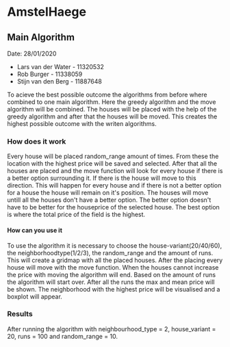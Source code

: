 # AmstelHaege
## Main Algorithm
Date: 28/01/2020
* Lars van der Water  - 11320532
* Rob Burger          - 11338059 
* Stijn van den Berg  - 11887648

To acieve the best possible outcome the algorithms from before where combined to one main algorithm. Here the greedy algorithm and the move algorithm will be combined. The houses will be placed with the help of the greedy algorithm and after that the houses will be moved. This creates the highest possible outcome with the writen algorithms. 

### How does it work
Every house will be placed random_range amount of times. From these the location with the highest price will be saved and selected. After that all the houses are placed and the move function will look for every house if there is a better option surrounding it. If there is the house will move to this direction. This will happen for every house and if there is not a better option for a house the house will remain on it's position. The houses will move untill all the houses don't have a better option. The better option doesn't have to be better for the houseprice of the selected house. The best option is where the total price of the field is the highest. 

#### How can you use it
To use the algorithm it is necessary to choose the house-variant(20/40/60), the neighborhoodtype(1/2/3), the random_range and the amount of runs. This will create a gridmap with all the placed houses. After the placing every house will move with the move function. When the houses cannot increase the price with moving the algorithm will end. Based on the amount of runs the algorithm will start over. After all the runs the max and mean price will be shown. The neighborhood with the highest price will be visualised and a boxplot will appear. 

### Results 
After running the algorithm with neighbourhood_type = 2, house_variant = 20, runs = 100 and random_range = 10.

